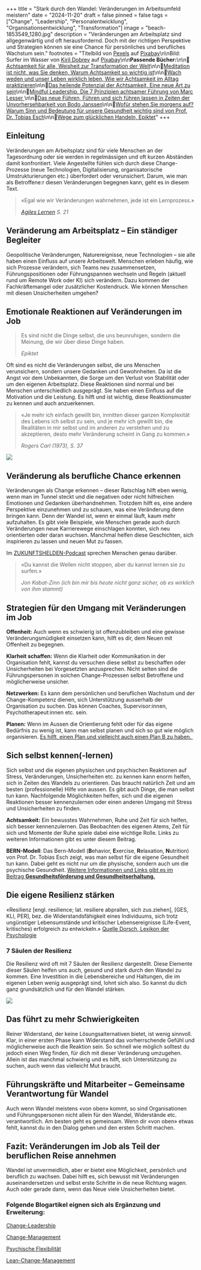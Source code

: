 +++
title = "Stark durch den Wandel: Veränderungen im Arbeitsumfeld meistern"
date = "2024-11-20"
draft = false
pinned = false
tags = ["Change", "Leadership", "Personalentwicklung", "Organisationsentwicklung", "Transformation"]
image = "beach-1853549_1280.jpg"
description = "Veränderungen am Arbeitsplatz sind allgegenwärtig und oft herausfordernd. Doch mit der richtigen Perspektive und Strategien können sie eine Chance für persönliches und berufliches Wachstum sein."
footnotes = "Titelbild von [Pexels](https://pixabay.com/de/users/pexels-2286921/?utm_source=link-attribution&utm_medium=referral&utm_campaign=image&utm_content=1853549) auf [Pixabay](https://pixabay.com/de//?utm_source=link-attribution&utm_medium=referral&utm_campaign=image&utm_content=1853549)\n\nBild: Surfer im Wasser von [Kiril Dobrev](https://pixabay.com/de/users/kirildobrev-12266114/?utm_source=link-attribution&utm_medium=referral&utm_campaign=image&utm_content=4145659) auf [Pixabay](https://pixabay.com/de//?utm_source=link-attribution&utm_medium=referral&utm_campaign=image&utm_content=4145659)\n\n**Passende Bücher:**\n\n📕[Achtsamkeit für alle, Weisheit zur Transformation der Welt](https://www.exlibris.ch/de/buecher-buch/deutschsprachige-buecher/jon-kabat-zinn/achtsamkeit-fuer-alle/id/9783867812535/)\n\n📕[Meditation ist nicht, was Sie denken, Warum Achtsamkeit so wichtig ist](https://www.exlibris.ch/de/buecher-buch/deutschsprachige-buecher/jon-kabat-zinn/meditation-ist-nicht-was-sie-denken/id/9783867812504/)\n\n📕[Wach weden und unser Leben wirklich leben, Wie wir Achtsamkeit im Alltag praktizieren](https://www.exlibris.ch/de/buecher-buch/deutschsprachige-buecher/jon-kabat-zinn/wach-werden-und-unser-leben-wirklich-leben/id/9783867812511/)\n\n📕[Das heilende Potenzial der Achtsamkeit, Eine neue Art zu sein](https://www.exlibris.ch/de/buecher-buch/deutschsprachige-buecher/jon-kabat-zinn/das-heilende-potenzial-der-achtsamkeit/id/9783867812528/)\n\n📕[Mindful Leadership, Die 7 Prinzipien achtsamer Führung von Marc Lesser ](https://www.exlibris.ch/de/buecher-buch/deutschsprachige-buecher/marc-lesser/mindful-leadership-die-7-prinzipien-achtsamer-fuehrung/id/9783867812740/)\n\n📕[Das neue Führen, Führen und sich führen lassen in Zeiten der Unvorhersehbarkeit von Bodo Janssen](https://www.exlibris.ch/de/buecher-buch/deutschsprachige-buecher/bodo-janssen/das-neue-fuehren/id/9783424202854/)\n\n📕[Wofür stehen Sie morgens auf? Warum Sinn und Bedeutung für unsere Gesundheit wichtig sind von Prof. Dr. Tobias Esch](https://www.exlibris.ch/de/buecher-buch/deutschsprachige-buecher/tobias-esch/wofuer-stehen-sie-morgens-auf/id/9783833887611/)\n\n📕[Wege zum glücklichen Handeln, Epiktet](https://www.exlibris.ch/de/buecher-buch/deutschsprachige-buecher/epiktet/wege-zum-gluecklichen-handeln/id/9783458351276/?srsltid=AfmBOoo-K8gEJcWThBZnHsCm31nsZTMg5Kzu21IEWEwHmCO5HLZnJ1nC)"
+++
## Einleitung

Veränderungen am Arbeitsplatz sind für viele Menschen an der Tagesordnung oder sie werden in regelmässigen und oft kurzen Abständen damit konfrontiert. Viele Angestellte fühlen sich durch diese Change-Prozesse (neue Technologien, Digitalisierung, organisatorische Umstrukturierungen etc.) überfordert oder verunsichert. Darum, wie man als Betroffene:r diesen Veränderungen begegnen kann, geht es in diesem Text. 

> «Egal wie wir Veränderungen wahrnehmen, jede ist ein Lernprozess.»
>
> *[Agiles Lernen](https://www.bensblog.ch/agiles-lernen-buch/) S. 21*

## Veränderung am Arbeitsplatz – Ein ständiger Begleiter

Geopolitische Veränderungen, Naturereignisse, neue Technologien – sie alle haben einen Einfluss auf unsere Arbeitswelt. Menschen erleben häufig, wie sich Prozesse verändern, sich Teams neu zusammensetzen, Führungspositionen oder Führungspannen wechseln und Regeln (aktuell rund um Remote Work oder KI) sich verändern. Dazu kommen der Fachkräftemangel oder zusätzlicher Kostendruck. Wie können Menschen mit diesen Unsicherheiten umgehen? 

## Emotionale Reaktionen auf Veränderungen im Job

> Es sind nicht die Dinge selbst, die uns beunruhigen, sondern die Meinung, die wir über diese Dinge haben.
>
> *Epiktet*

Oft sind es nicht die Veränderungen selbst, die uns Menschen verunsichern, sondern unsere Gedanken und Gewohnheiten. Da ist die Angst vor dem Unbekannten, die Sorge um den Verlust von Stabilität oder um den eigenen Arbeitsplatz. Diese Reaktionen sind normal und bei Menschen unterschiedlich ausgeprägt. Sie haben einen Einfluss auf die Motivation und die Leistung. Es hilft und ist wichtig, diese Reaktionsmuster zu kennen und auch anzuerkennen. 

> «Je mehr ich einfach gewillt bin, inmitten dieser ganzen Komplexität des Lebens ich selbst zu sein, und je mehr ich gewillt bin, die Realitäten in mir selbst und im anderen zu verstehen und zu akzeptieren, desto mehr Veränderung scheint in Gang zu kommen.» 
>
> *Rogers Carl (1973), S. 37*

![](blue-4145659_640.jpg)

## Veränderung als berufliche Chance erkennen

Veränderungen als Change erkennen – dieser Ratschlag hilft eben wenig, wenn man im Tunnel steckt und die negativen oder nicht hilfreichen Emotionen und Gedanken überhandnehmen. Trotzdem hilft es, eine andere Perspektive einzunehmen und zu schauen, was eine Veränderung denn bringen kann. Denn der Wandel ist, wenn er einmal läuft, kaum mehr aufzuhalten. Es gibt viele Beispiele, wie Menschen gerade auch durch Veränderungen neue Karrierewege einschlagen konnten, sich neu orientierten oder daran wuchsen. Manchmal helfen diese Geschichten, sich inspirieren zu lassen und neuen Mut zu fassen. 

Im [ZUKUNFTSHELDEN-Podcast](https://zukunftshelden.podigee.io) sprechen Menschen genau darüber. 

> «Du kannst die Wellen nicht stoppen, aber du kannst lernen sie zu surfen.»
>
> *Jon Kabat-Zinn (ich bin mir bis heute nicht ganz sicher, ob es wirklich von ihm stammt)*

## Strategien für den Umgang mit Veränderungen im Job

**Offenheit:** Auch wenn es schwierig ist offenzubleiben und eine gewisse Veränderungsmüdigkeit einsetzen kann, hilft es dir, dem Neuen mit Offenheit zu begegnen. 

**Klarheit schaffen:** Wenn die Klarheit oder Kommunikation in der Organisation fehlt, kannst du versuchen diese selbst zu beschaffen oder Unsicherheiten bei Vorgesetzten anzusprechen. Nicht selten sind die Führungspersonen in solchen Change-Prozessen selbst Betroffene und möglicherweise unsicher. 

**Netzwerken:** Es kann dem persönlichen und beruflichen Wachstum und der Change-Kompetenz dienen, sich Unterstützung ausserhalb der Organisation zu suchen. Das können Coaches, Supervisor:innen, Psychotherapeut:innen etc. sein. 

**Planen:** Wenn im Aussen die Orientierung fehlt oder für das eigene Bedürfnis zu wenig ist, kann man selbst planen und sich so gut wie möglich organisieren. [Es hilft, einen Plan und vielleicht auch einen Plan B zu haben. ](https://www.bensblog.ch/warum-plaene-helfen/)

## **Sich selbst kennen(-lernen)**

Sich selbst und die eigenen physischen und psychischen Reaktionen auf Stress, Veränderungen, Unsicherheiten etc. zu kennen kann enorm helfen, sich in Zeiten des Wandels zu orientieren. Das braucht natürlich Zeit und am besten (professionelle) Hilfe von aussen. Es gibt auch Dinge, die man selbst tun kann. Nachfolgende Möglichkeiten helfen, sich und die eigenen Reaktionen besser kennenzulernen oder einen anderen Umgang mit Stress und Unsicherheiten zu finden. 

**Achtsamkeit:** Ein bewusstes Wahrnehmen, Ruhe und Zeit für sich helfen, sich besser kennenzulernen. Das Beobachten des eigenen Atems, Zeit für sich und Momente der Ruhe spiele dabei eine wichtige Rolle. Links zu weiteren Informationen gibt es unter diesem Beitrag. 

**BERN-Modell**: Das Bern-Modell (**B**ehavior, **E**xercise, **R**elaxation, **N**utrition) von Prof. Dr. Tobias Esch zeigt, was man selbst für die eigene Gesundheit tun kann. Dabei geht es nicht nur um die physische, sondern auch um die psychische Gesundheit. [Weitere Informationen und Links gibt es im Beitrag **Gesundheitsförderung und Gesundheitserhaltung.**](https://www.bensblog.ch/gesundheitsfoerderung-in-der-arbeitswelt/)

## Die eigene Resilienz stärken

«Resilienz \[engl. resilience; lat. resiliere abprallen, sich zus.ziehen], \[GES, KLI, PER], bez. die Widerstandsfähigkeit eines Individuums, sich trotz ungünstiger Lebensumstände und kritischer Lebensereignisse (Life-Event, kritisches) erfolgreich zu entwickeln.» [Quelle Dorsch, Lexikon der Psychologie](https://dorsch.hogrefe.com/stichwort/resilienz)

### **7 Säulen der Resilienz**

Die Resilienz wird oft mit 7 Säulen der Resilienz dargestellt. Diese Elemente dieser Säulen helfen uns auch, gesund und stark durch den Wandel zu kommen. Eine Investition in die Lebensbereiche und Haltungen, die im eigenen Leben wenig ausgeprägt sind, lohnt sich also. So kannst du dich ganz grundsätzlich und für den Wandel stärken.  

![](resilienz-2.jpg)

## Das führt zu mehr Schwierigkeiten

Reiner Widerstand, der keine Lösungsalternativen bietet, ist wenig sinnvoll. Klar, in einer ersten Phase kann Widerstand das vorherrschende Gefühl und möglicherweise auch die Reaktion sein. So schnell wie möglich solltest du jedoch einen Weg finden, für dich mit dieser Veränderung umzugehen. Allein ist das manchmal schwierig und es hilft, sich Unterstützung zu suchen, auch wenn das vielleicht Mut braucht. 

## Führungskräfte und Mitarbeiter – Gemeinsame Verantwortung für Wandel

Auch wenn Wandel meistens «von oben» kommt, so sind Organisationen und Führungspersonen nicht allein für den Wandel, Widerstände etc. verantwortlich. Am besten geht es gemeinsam. Wenn dir «von oben» etwas fehlt, kannst du in den Dialog gehen und den ersten Schritt machen. 

## Fazit: Veränderungen im Job als Teil der beruflichen Reise annehmen

Wandel ist unvermeidlich, aber er bietet eine Möglichkeit, persönlich und beruflich zu wachsen. Dabei hilft es, sich bewusst mit Veränderungen auseinandersetzen und selbst erste Schritte in die neue Richtung wagen. Auch oder gerade dann, wenn das Neue viele Unsicherheiten bietet. 

### Folgende Blogartikel eignen sich als Ergänzung und Erweiterung:

[Change-Leadership](https://www.bensblog.ch/change-leadership/)

[Change-Management](https://www.bensblog.ch/change-management/)

[Psychische Flexibilität](https://www.bensblog.ch/psychische-flexibilitat/)

[Lean-Change-Management](https://www.bensblog.ch/lean-change-management/)